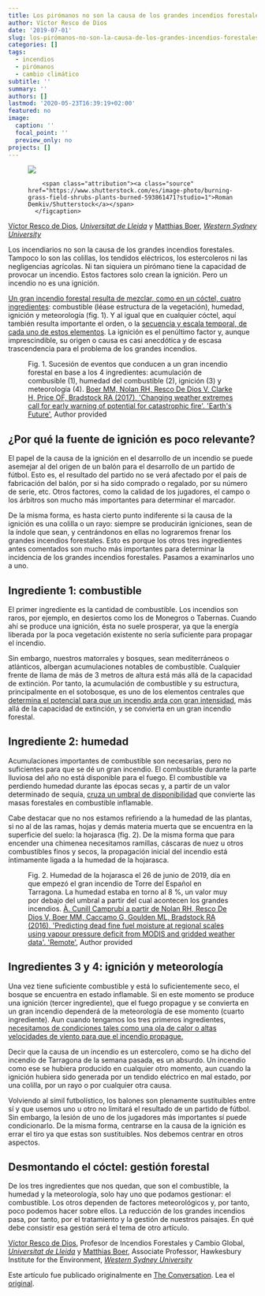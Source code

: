 ```yaml
---
title: Los pirómanos no son la causa de los grandes incendios forestales
author: Víctor Resco de Dios
date: '2019-07-01'
slug: los-pirómanos-no-son-la-causa-de-los-grandes-incendios-forestales
categories: []
tags:
  - incendios
  - pirómanos
  - cambio climático
subtitle: ''
summary: ''
authors: []
lastmod: '2020-05-23T16:39:19+02:00'
featured: no
image:
  caption: ''
  focal_point: ''
  preview_only: no
projects: []
---
```

  <figure>
    <img src="https://images.theconversation.com/files/282021/original/file-20190701-105168-3wvy57.jpg?ixlib=rb-1.1.0&rect=0%2C0%2C6016%2C4016&q=45&auto=format&w=754&fit=clip" />
      <figcaption>
        
        <span class="attribution"><a class="source" href="https://www.shutterstock.com/es/image-photo/burning-grass-field-shrubs-plants-burned-593861471?studio=1">Roman Demkiv/Shutterstock</a></span>
      </figcaption>
  </figure>

<span><a href="https://theconversation.com/profiles/victor-resco-de-dios-767249">Víctor Resco de Dios</a>, <em><a href="https://theconversation.com/institutions/universitat-de-lleida-3488">Universitat de Lleida</a></em> y <a href="https://theconversation.com/profiles/matthias-boer-1493">Matthias Boer</a>, <em><a href="https://theconversation.com/institutions/western-sydney-university-1092">Western Sydney University</a></em></span>

<p>Los incendiarios no son la causa de los grandes incendios forestales. Tampoco lo son las colillas, los tendidos eléctricos, los estercoleros ni las negligencias agrícolas. Ni tan siquiera un pirómano tiene la capacidad de provocar un incendio. Estos factores solo crean la ignición. Pero un incendio no es una ignición.</p>

<p><a href="https://onlinelibrary.wiley.com/doi/full/10.1111/j.1466-8238.2009.00512.x">Un gran incendio forestal resulta de mezclar, como en un cóctel, cuatro ingredientes</a>: combustible (léase estructura de la vegetación), humedad, ignición y meteorología (fig. 1). Y al igual que en cualquier cóctel, aquí también resulta importante el orden, o la <a href="https://iopscience.iop.org/article/10.1088/1748-9326/11/6/065002">secuencia y escala temporal, de cada uno de estos elementos</a>. La ignición es el penúltimo factor y, aunque imprescindible, su origen o causa es casi anecdótica y de escasa trascendencia para el problema de los grandes incendios.</p>

<figure class="align-center zoomable">
            <a href="https://images.theconversation.com/files/282009/original/file-20190701-105211-18lgloi.jpg?ixlib=rb-1.1.0&amp;q=45&amp;auto=format&amp;w=1000&amp;fit=clip"><img alt="" src="https://images.theconversation.com/files/282009/original/file-20190701-105211-18lgloi.jpg?ixlib=rb-1.1.0&amp;q=45&amp;auto=format&amp;w=754&amp;fit=clip" srcset="https://images.theconversation.com/files/282009/original/file-20190701-105211-18lgloi.jpg?ixlib=rb-1.1.0&amp;q=45&amp;auto=format&amp;w=600&amp;h=450&amp;fit=crop&amp;dpr=1 600w, https://images.theconversation.com/files/282009/original/file-20190701-105211-18lgloi.jpg?ixlib=rb-1.1.0&amp;q=30&amp;auto=format&amp;w=600&amp;h=450&amp;fit=crop&amp;dpr=2 1200w, https://images.theconversation.com/files/282009/original/file-20190701-105211-18lgloi.jpg?ixlib=rb-1.1.0&amp;q=15&amp;auto=format&amp;w=600&amp;h=450&amp;fit=crop&amp;dpr=3 1800w, https://images.theconversation.com/files/282009/original/file-20190701-105211-18lgloi.jpg?ixlib=rb-1.1.0&amp;q=45&amp;auto=format&amp;w=754&amp;h=566&amp;fit=crop&amp;dpr=1 754w, https://images.theconversation.com/files/282009/original/file-20190701-105211-18lgloi.jpg?ixlib=rb-1.1.0&amp;q=30&amp;auto=format&amp;w=754&amp;h=566&amp;fit=crop&amp;dpr=2 1508w, https://images.theconversation.com/files/282009/original/file-20190701-105211-18lgloi.jpg?ixlib=rb-1.1.0&amp;q=15&amp;auto=format&amp;w=754&amp;h=566&amp;fit=crop&amp;dpr=3 2262w" sizes="(min-width: 1466px) 754px, (max-width: 599px) 100vw, (min-width: 600px) 600px, 237px"></a>
            <figcaption>
              <span class="caption">Fig. 1. Sucesión de eventos que conducen a un gran incendio forestal en base a los 4 ingredientes: acumulación de combusible (1), humedad del combustible (2), ignición (3) y meteorología (4).</span>
              <span class="attribution"><a class="source" href="https://agupubs.onlinelibrary.wiley.com/doi/pdf/10.1002/2017EF000657">Boer MM, Nolan RH, Resco De Dios V, Clarke H, Price OF, Bradstock RA (2017), 'Changing weather extremes call for early warning of potential for catastrophic fire'. 'Earth's Future'</a>, <span class="license">Author provided</span></span>
            </figcaption>
          </figure>

<h2>¿Por qué la fuente de ignición es poco relevante?</h2>

<p>El papel de la causa de la ignición en el desarrollo de un incendio se puede asemejar al del origen de un balón para el desarrollo de un partido de fútbol. Esto es, el resultado del partido no se verá afectado por el país de fabricación del balón, por si ha sido comprado o regalado, por su número de serie, etc. Otros factores, como la calidad de los jugadores, el campo o los árbitros son mucho más importantes para determinar el marcador. </p>

<p>De la misma forma, es hasta cierto punto indiferente si la causa de la ignición es una colilla o un rayo: siempre se producirán igniciones, sean de la índole que sean, y centrándonos en ellas no lograremos frenar los grandes incendios forestales. Esto es porque los otros tres ingredientes antes comentados son mucho más importantes para determinar la incidencia de los grandes incendios forestales. Pasamos a examinarlos uno a uno.</p>

<h2>Ingrediente 1: combustible</h2>

<p>El primer ingrediente es la cantidad de combustible. Los incendios son raros, por ejemplo, en desiertos como los de Monegros o Tabernas. Cuando ahí se produce una ignición, ésta no suele prosperar, ya que la energía liberada por la poca vegetación existente no sería suficiente para propagar el incendio. </p>

<p>Sin embargo, nuestros matorrales y bosques, sean mediterráneos o atlánticos, albergan acumulaciones notables de combustible. Cualquier frente de llama de más de 3 metros de altura está más allá de la capacidad de extinción. Por tanto, la acumulación de combustible y su estructura, principalmente en el sotobosque, es uno de los elementos centrales que <a href="https://link.springer.com/referenceworkentry/10.1007/978-3-319-51727-8_52-1">determina el potencial para que un incendio arda con gran intensidad</a>, más allá de la capacidad de extinción, y se convierta en un gran incendio forestal.</p>

<h2>Ingrediente 2: humedad</h2>

<p>Acumulaciones importantes de combustible son necesarias, pero no suficientes para que se dé un gran incendio. El combustible durante la parte lluviosa del año no está disponible para el fuego. El combustible va perdiendo humedad durante las épocas secas y, a partir de un valor determinado de sequía, <a href="https://agupubs.onlinelibrary.wiley.com/doi/full/10.1002/2016GL068614">cruza un umbral de disponibilidad</a> que convierte las masas forestales en combustible inflamable.</p>

<p>Cabe destacar que no nos estamos refiriendo a la humedad de las plantas, si no al de las ramas, hojas y demás materia muerta que se encuentra en la superficie del suelo: la hojarasca (fig. 2). De la misma forma que para encender una chimenea necesitamos ramillas, cáscaras de nuez u otros combustibles finos y secos, la propagación inicial del incendio está íntimamente ligada a la humedad de la hojarasca. </p>

<figure class="align-center zoomable">
            <a href="https://images.theconversation.com/files/282035/original/file-20190701-105187-z45vue.jpeg?ixlib=rb-1.1.0&amp;q=45&amp;auto=format&amp;w=1000&amp;fit=clip"><img alt="" src="https://images.theconversation.com/files/282035/original/file-20190701-105187-z45vue.jpeg?ixlib=rb-1.1.0&amp;q=45&amp;auto=format&amp;w=754&amp;fit=clip" srcset="https://images.theconversation.com/files/282035/original/file-20190701-105187-z45vue.jpeg?ixlib=rb-1.1.0&amp;q=45&amp;auto=format&amp;w=600&amp;h=359&amp;fit=crop&amp;dpr=1 600w, https://images.theconversation.com/files/282035/original/file-20190701-105187-z45vue.jpeg?ixlib=rb-1.1.0&amp;q=30&amp;auto=format&amp;w=600&amp;h=359&amp;fit=crop&amp;dpr=2 1200w, https://images.theconversation.com/files/282035/original/file-20190701-105187-z45vue.jpeg?ixlib=rb-1.1.0&amp;q=15&amp;auto=format&amp;w=600&amp;h=359&amp;fit=crop&amp;dpr=3 1800w, https://images.theconversation.com/files/282035/original/file-20190701-105187-z45vue.jpeg?ixlib=rb-1.1.0&amp;q=45&amp;auto=format&amp;w=754&amp;h=451&amp;fit=crop&amp;dpr=1 754w, https://images.theconversation.com/files/282035/original/file-20190701-105187-z45vue.jpeg?ixlib=rb-1.1.0&amp;q=30&amp;auto=format&amp;w=754&amp;h=451&amp;fit=crop&amp;dpr=2 1508w, https://images.theconversation.com/files/282035/original/file-20190701-105187-z45vue.jpeg?ixlib=rb-1.1.0&amp;q=15&amp;auto=format&amp;w=754&amp;h=451&amp;fit=crop&amp;dpr=3 2262w" sizes="(min-width: 1466px) 754px, (max-width: 599px) 100vw, (min-width: 600px) 600px, 237px"></a>
            <figcaption>
              <span class="caption">Fig. 2. Humedad de la hojarasca el 26 de junio de 2019, día en que empezó el gran incendio de Torre del Español en Tarragona. La humedad estaba en torno al 8 %, un valor muy por debajo del umbral a partir del cual acontecen los grandes incendios.</span>
              <span class="attribution"><a class="source" href="https://fuelmvpd.github.io/index.html">À. Cunill Camprubí a partir de Nolan RH, Resco De Dios V, Boer MM, Caccamo G, Goulden ML, Bradstock RA (2016), 'Predicting dead fine fuel moisture at regional scales using vapour pressure deficit from MODIS and gridded weather data'. 'Remote'</a>, <span class="license">Author provided</span></span>
            </figcaption>
          </figure>

<h2>Ingredientes 3 y 4: ignición y meteorología</h2>

<p>Una vez tiene suficiente combustible y está lo suficientemente seco, el bosque se encuentra en estado inflamable. Si en este momento se produce una ignición (tercer ingrediente), que el fuego propague y se convierta en un gran incendio dependerá de la meteorología de ese momento (cuarto ingrediente). Aun cuando tengamos los tres primeros ingredientes, <a href="https://agupubs.onlinelibrary.wiley.com/doi/full/10.1002/2017EF000657">necesitamos de condiciones tales como una ola de calor o altas velocidades de viento para que el incendio propague.</a> </p>

<p>Decir que la causa de un incendio es un estercolero, como se ha dicho del incendio de Tarragona de la semana pasada, es un absurdo. Un incendio como ese se hubiera producido en cualquier otro momento, aun cuando la ignición hubiera sido generada por un tendido eléctrico en mal estado, por una colilla, por un rayo o por cualquier otra causa. </p>

<p>Volviendo al símil futbolístico, los balones son plenamente sustituibles entre sí y que usemos uno u otro no limitará el resultado de un partido de fútbol. Sin embargo, la lesión de uno de los jugadores más importantes sí puede condicionarlo. De la misma forma, centrarse en la causa de la ignición es errar el tiro ya que estas son sustituibles. Nos debemos centrar en otros aspectos. </p>

<h2>Desmontando el cóctel: gestión forestal</h2>

<p>De los tres ingredientes que nos quedan, que son el combustible, la humedad y la meteorología, solo hay uno que podamos gestionar: el combustible. Los otros dependen de factores meteorológicos y, por tanto, poco podemos hacer sobre ellos. La reducción de los grandes incendios pasa, por tanto, por el tratamiento y la gestión de nuestros paisajes. En qué debe consistir esa gestión será el tema de otro artículo.<!-- Below is The Conversation's page counter tag. Please DO NOT REMOVE. --><img src="https://counter.theconversation.com/content/119609/count.gif?distributor=republish-lightbox-basic" alt="The Conversation" width="1" height="1" style="border: none !important; box-shadow: none !important; margin: 0 !important; max-height: 1px !important; max-width: 1px !important; min-height: 1px !important; min-width: 1px !important; opacity: 0 !important; outline: none !important; padding: 0 !important; text-shadow: none !important" /><!-- Fin del código. Si no ve ningún código arriba, por favor, obtenga el nuevo código de la pestaña Avanzado después de hacer clic en el botón de republicar. El contador de páginas no recoge ningún dato personal. Más información: http://theconversation.com/es/republishing-guidelines --></p>

<p><span><a href="https://theconversation.com/profiles/victor-resco-de-dios-767249">Víctor Resco de Dios</a>, Profesor de Incendios Forestales y Cambio Global, <em><a href="https://theconversation.com/institutions/universitat-de-lleida-3488">Universitat de Lleida</a></em> y <a href="https://theconversation.com/profiles/matthias-boer-1493">Matthias Boer</a>, Associate Professor, Hawkesbury Institute for the Environment, <em><a href="https://theconversation.com/institutions/western-sydney-university-1092">Western Sydney University</a></em></span></p>

<p>Este artículo fue publicado originalmente en  <a href="https://theconversation.com">The Conversation</a>. Lea el <a href="https://theconversation.com/los-piromanos-no-son-la-causa-de-los-grandes-incendios-forestales-119609">original</a>.</p>

